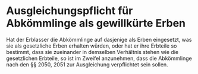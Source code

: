 # Ausgleichungspflicht für Abkömmlinge als gewillkürte Erben

Hat der Erblasser die Abkömmlinge auf dasjenige als Erben eingesetzt, was sie als gesetzliche Erben erhalten würden, oder hat er ihre Erbteile so bestimmt, dass sie zueinander in demselben Verhältnis stehen wie die gesetzlichen Erbteile, so ist im Zweifel anzunehmen, dass die Abkömmlinge nach den §§ 2050, 2051 zur Ausgleichung verpflichtet sein sollen. 

